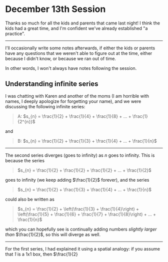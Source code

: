 # December 13th Session

Thanks so much for all the kids and parents that came last night!  I think the kids had a great time, and I'm confident we've already established "a practice".

-----

I'll occasionally write some notes afterwards, if either the kids or parents have any questions that we weren't able to figure out at the time, either because I didn't know, or because we ran out of time.

In other words, I won't always have notes following the session.

## Understanding infinite series

I was chatting with Karen and another of the moms (I am horrible with names, I deeply apologize for forgetting your name), and we were discussing the following infinite series:

> A: $s_{n} =  \frac{1}{2} + \frac{1}{4} + \frac{1}{8} + ... + \frac{1}{2^{n}}$

and

> B: $s_{n} =  \frac{1}{2} + \frac{1}{3} + \frac{1}{4} + ... + \frac{1}{n}$

-----

The second series diverges (goes to infinity) as *n* goes to infinity.  This is because the series

> $s_{n} =  \frac{1}{2} + \frac{1}{2} + \frac{1}{2} + ... + \frac{1}{2}$

goes to infinity (we keep adding $\frac{1}{2}$ forever), and the series

> $s_{n} =  \frac{1}{2} + \frac{1}{3} + \frac{1}{4} + ... + \frac{1}{n}$

could also be written as

> $s_{n} =  \frac{1}{2} + \left(\frac{1}{3} + \frac{1}{4}\right) + \left(\frac{1}{5} + \frac{1}{6} + \frac{1}{7} + \frac{1}{8}\right) +  ... + \frac{1}{n}$

which you can hopefully see is continually adding numbers *slightly larger than* $\frac{1}{2}$, so this will diverge as well.

-----

For the first series, I had explained it using a spatial analogy:  if you assume that *1* is a 1x1 box, then $\frac{1}{2}





